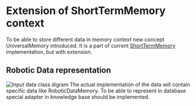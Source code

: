 # Extension of ShortTermMemory context
To be able to store different data in memory context new concept UniversalMemory introduced. It is a part of current [ShortTermMemory](https://github.com/development-team/2/blob/master/doc/design-specification/memory.md) implementation, but with extension.

## Robotic Data representation
![Input data class digram](RoboticShorTermMemory.png)
 The actual implementation of the data will contain specific data like RoboticDataMemory. To be able to represent in database special adapter in knowledge base should be implemented.
